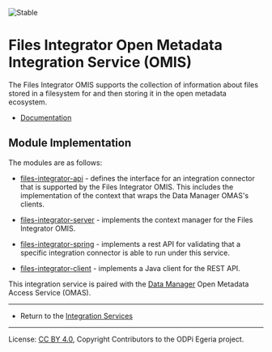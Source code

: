 <!-- SPDX-License-Identifier: CC-BY-4.0 -->
<!-- Copyright Contributors to the ODPi Egeria project 2020. -->

![Stable](../../../images/egeria-content-status-released.png#pagewidth)

# Files Integrator Open Metadata Integration Service (OMIS)

The Files Integrator OMIS supports the collection of information about files
stored in a filesystem for and then storing it in the open metadata ecosystem.

* [Documentation](https://egeria-project.org/services/omis/files-integrator/overview)

## Module Implementation

The modules are as follows:

* [files-integrator-api](files-integrator-api) - defines the interface for an integration
connector that is supported by the Files Integrator OMIS.  This includes the implementation
of the context that wraps the Data Manager OMAS's clients.

* [files-integrator-server](files-integrator-server) - implements the context manager for
the Files Integrator OMIS.

* [files-integrator-spring](files-integrator-spring) - implements a rest API for validating that a specific
integration connector is able to run under this service.

* [files-integrator-client](files-integrator-client) - implements a Java client for the REST API.


This integration service is paired with the [Data Manager](../../access-services/data-manager)
Open Metadata Access Service (OMAS).

----

* Return to the [Integration Services](..)

----
License: [CC BY 4.0](https://creativecommons.org/licenses/by/4.0/),
Copyright Contributors to the ODPi Egeria project.